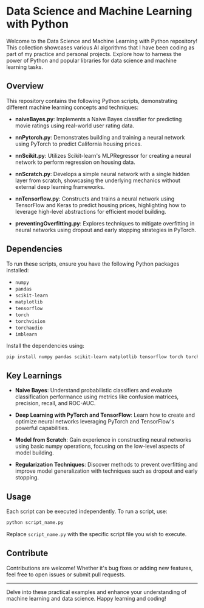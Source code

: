 # Data Science and Machine Learning with Python

Welcome to the Data Science and Machine Learning with Python repository! This collection showcases various AI algorithms that I have been coding as part of my practice and personal projects. Explore how to harness the power of Python and popular libraries for data science and machine learning tasks.

## Overview

This repository contains the following Python scripts, demonstrating different machine learning concepts and techniques:

- **naiveBayes.py**: Implements a Naive Bayes classifier for predicting movie ratings using real-world user rating data.

- **nnPytorch.py**: Demonstrates building and training a neural network using PyTorch to predict California housing prices.

- **nnScikit.py**: Utilizes Scikit-learn's MLPRegressor for creating a neural network to perform regression on housing data.

- **nnScratch.py**: Develops a simple neural network with a single hidden layer from scratch, showcasing the underlying mechanics without external deep learning frameworks.

- **nnTensorflow.py**: Constructs and trains a neural network using TensorFlow and Keras to predict housing prices, highlighting how to leverage high-level abstractions for efficient model building.

- **preventingOverfitting.py**: Explores techniques to mitigate overfitting in neural networks using dropout and early stopping strategies in PyTorch.

## Dependencies

To run these scripts, ensure you have the following Python packages installed:

- `numpy`
- `pandas`
- `scikit-learn`
- `matplotlib`
- `tensorflow`
- `torch`
- `torchvision`
- `torchaudio`
- `imblearn`

Install the dependencies using:

```bash
pip install numpy pandas scikit-learn matplotlib tensorflow torch torchvision torchaudio imbalanced-learn
```

## Key Learnings

- **Naive Bayes**: Understand probabilistic classifiers and evaluate classification performance using metrics like confusion matrices, precision, recall, and ROC-AUC.

- **Deep Learning with PyTorch and TensorFlow**: Learn how to create and optimize neural networks leveraging PyTorch and TensorFlow's powerful capabilities.

- **Model from Scratch**: Gain experience in constructing neural networks using basic numpy operations, focusing on the low-level aspects of model building.

- **Regularization Techniques**: Discover methods to prevent overfitting and improve model generalization with techniques such as dropout and early stopping.

## Usage

Each script can be executed independently. To run a script, use:

```bash
python script_name.py
```

Replace `script_name.py` with the specific script file you wish to execute.

## Contribute

Contributions are welcome! Whether it's bug fixes or adding new features, feel free to open issues or submit pull requests.

---

Delve into these practical examples and enhance your understanding of machine learning and data science. Happy learning and coding!
